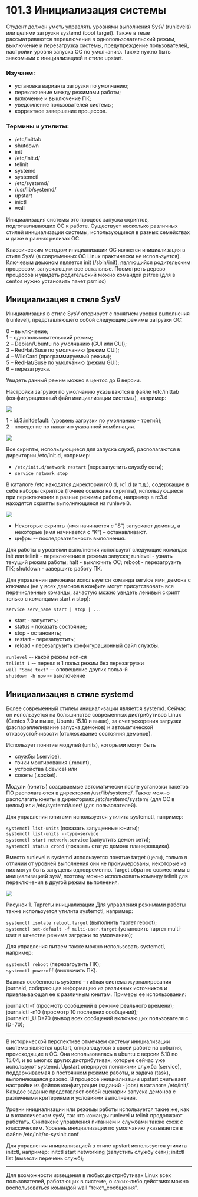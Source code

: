 # 101.3 Инициализация системы

Студент должен уметь управлять уровнями выполнения SysV (runlevels) или целями загрузки systemd (boot target). Также в теме рассматриваются переключение в однопользовательский режим, выключение и перезагрузка системы, предупреждение пользователей, настройки уровня запуска ОС по умолчанию. Также нужно быть знакомыми с инициализацией в стиле upstart.

### Изучаем:

- установка варианта загрузки по умолчанию;
- переключение между режимами работы;
- включение и выключение ПК;
- уведомление пользователей системы;
- корректное завершение процессов.

### Термины и утилиты:	

- /etc/inittab
- shutdown
- init
- /etc/init.d/
- telinit
- systemd
- systemctl
- /etc/systemd/
- /usr/lib/systemd/
- upstart
- inictl
- wall

Инициализация системы это процесс запуска скриптов, подготавливающих ОС к работе. Существует несколько различных стилей инициализации системы, использующиеся в разных семействах и даже в разных релизах ОС.

Классическим методом инициализации ОС является инициализация в стиле SysV (в современных OC Linux практически не используется). Ключевым демоном является init (/sbin/init), являющийся родительским процессом, запускающим все остальные. Посмотреть дерево процессов и увидеть родительский можно командой pstree (для в centos нужно установить пакет psmisc)

## Инициализация в стиле SysV

Инициализация в стиле SysV оперирует с понятием уровня выполнения (runlevel), представляющего собой следующие режимы загрузки ОС:

0 – выключение;  
1 – однопользовательский режим;  
2 – Debian/Ubuntu по умолчанию (GUI или CUI);  
3 – RedHat/Suse по умолчанию (режим CUI);  
4 – WildCard (программируемый режим);  
5 – RedHat/Suse по умолчанию (режим GUI);  
6 – перезагрузка.

Увидеть данный режим можно в центос до 6 версии.

Настройки загрузки по умолчанию указываются в файле /etc/inittab (конфигурационный файл инициализации системы), например:

![](img/1-31inittabl.png)

1 - id:3:initdefault:	(уровень загрузки по умолчанию - третий);  
2 - поведение по нажатию указанной комбинации.

![](img/1-31init-d.png)

Все скрипты, использующиеся для запуска служб, располагаются в директории /etc/init.d, например:

- `/etc/init.d/network restart`	(перезапустить службу сети);
- `service network stop`

В каталоге /etc находятся директории rc0.d, rc1.d (и т.д.), содержащие в себе наборы скриптов (точнее ссылки на скрипты), использующиеся при переключении в разные режимы работы, например в rc3.d находятся скрипты выполняющиеся на runlevel3.

![](img/1-31rc3-d.png)

- Некоторые скрипты (имя начинается с “S”) запускают демоны, а некоторые (имя начинается с “K”) – останавливают.  
- цифры -- последовательность выполнения.

Для работы с уровнями выполнения используют следующие команды:
init или telinit	- переключение в режима запуска;
runlevel		- узнать текущий режим работы;
halt		- выключить ОС;
reboot		- перезагрузить ПК;
shutdown	- завершить работу ПК.

Для управления демонами используется команда service имя_демона с ключами (не у всех демонов в конфиге могут присутствовать все перечисленные команды, зачастую можно увидеть ленивый скрипт только с командами start и stop):

`service serv_name start | stop | ...`

- start	- запустить;
- status	- показать состояние;
- stop	- остановить;
- restart	- перезапустить;
- reload	- перезагрузить конфигурационный файл службы.

`runlevel` -- какой режим исп-ся  
`telinit 1` -- перекл в 1 польз режим без перезагрузки  
`wall "Some text"` -- оповещение других польз-й  
`shutdown -h now` -- выключение

## Инициализация в стиле systemd

Более современный стилем инициализации является systemd. Сейчас он используется на большинстве современных дистрибутивов Linux (Centos 7.0 и выше, Ubuntu 15.10 и выше), за счет ускорения загрузки (распараллеливание запуска демонов) и автоматической отказоустойчивости (отслеживание состояния демонов).

 Использует понятие модулей (units), которыми могут быть

- службы (.service),  
- точки монтирования (.mount),  
- устройства (.device) или  
- сокеты (.socket).

Модули (юниты) создаваемые автоматически после установки пакетов ПО располагаются в директории /usr/lib/systemd/. Также можно располагать юниты в директориях /etc/systemd/system/ (для ОС в целом) или /etc/systemd/user/ (для пользователей).

Для управления юнитами используется утилита systemctl, например:

`systemctl list-units`	(показать запущенные юниты);  
`systemctl list-units --type=service`  
`systemctl start network.service`	(запустить демон сети);  
`systemctl status crond`	(показать статус демона планировщика).

Вместо runlevel в systemd используется понятие target (цели), только в отличии от уровней выполнения они не пронумерованы, некоторые из них могут быть запущены одновременно. Target обратно совместимы с инициализацией sysV, поэтому можно использовать команду telinit для переключения в другой режим выполнения. 

![](img/1-312targets.png)

Рисунок 1. Таргеты инициализации
Для управления режимами работы также используется утилита systemctl, например:

`systemctl isolate reboot.target`		(выполнить таргет reboot);  
`systemctl set-default -f multi-user.target`	(установить таргет multi-user в качестве режима загрузки по умолчанию);

Для управления питаем также можно использовать systemctl, например:

`systemctl reboot`		(перезагрузить ПК);  
`systemctl poweroff`	(выключить ПК).

Важная особенность systemd – гибкая система журналирования journald, собирающая информацию из различных источников и привязывающая ее к различным юнитам. Примеры ее использования:

journalctl –f	(просмотр сообщений в режиме реального времени);  
journalctl -n10 	(просмотр 10 последних сообщений);  
journalctl _UID=70	(вывод всех сообщений включающих пользователя с ID=70);
___

В исторической перспективе отмечаем систему инициализации системы является upstart, опирающуюся в своей работе на события, происходящие в ОС. Она использовалась в ubuntu с версии 6.10 по 15.04, и во многих других дистрибутивах, которые сейчас уже используют systemd.
Upstart оперирует понятиями служба (service), поддерживаемая в постоянном режиме работы, и задача (task), выполняющаяся разово. В процессе инициализации upstart считывает настройки из файлов конфигурации (заданий - jobs) в каталоге /etc/init/.
Каждое задание представляет собой сценарии запуска демонов с различными критериями и условиями выполнения.

Уровни инициализации или режимы работы используется такие же, как и в классическом sysV, так что команды runlevel и telinit продолжают работать. Синтаксис управления питанием и службами также схож с классическим.
Уровень инициализации по умолчанию указывается в файле /etc/init/rc-sysinit.conf

Для управления инициализацией в стиле upstart используется утилита initctl, например:
initctl start networking	(запустить службу сети);
initctl list 		(вывести перечень служб);

-----
Для возможности извещения в любых дистрибутивах Linux всех пользователей, работающих в системе, о каких-либо действиях можно воспользоваться командой wall “текст_сообщения”.